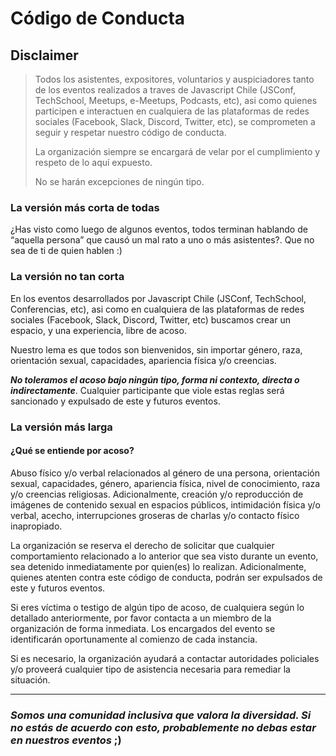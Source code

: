 # Código de Conducta

## Disclaimer

> Todos los asistentes, expositores, voluntarios y auspiciadores tanto de los eventos realizados a traves de Javascript Chile (JSConf, TechSchool, Meetups, e-Meetups, Podcasts, etc), asi como quienes participen e interactuen en cualquiera de las plataformas de redes sociales (Facebook, Slack, Discord, Twitter, etc), se comprometen a seguir y respetar nuestro código de conducta.
>
> La organización siempre se encargará de velar por el cumplimiento y respeto de lo aquí expuesto.
>
> No se harán excepciones de ningún tipo.

### La versión más corta de todas

¿Has visto como luego de algunos eventos, todos terminan hablando de “aquella persona” que causó un mal rato a uno o más asistentes?. Que no sea de ti de quien hablen :)

### La versión no tan corta

En los eventos desarrollados por Javascript Chile (JSConf, TechSchool, Conferencias, etc), asi como en cualquiera de las plataformas de redes sociales (Facebook, Slack, Discord, Twitter, etc) buscamos crear un espacio, y una experiencia, libre de acoso.

Nuestro lema es que todos son bienvenidos, sin importar género, raza, orientación sexual, capacidades, apariencia física y/o creencias.

***No toleramos el acoso bajo ningún tipo, forma ni contexto, directa o indirectamente***. Cualquier participante que viole estas reglas será sancionado y expulsado de este y futuros eventos.

### La versión más larga

#### ¿Qué se entiende por acoso?

Abuso físico y/o verbal relacionados al género de una persona, orientación sexual, capacidades, género, apariencia física, nivel de conocimiento, raza y/o creencias religiosas. Adicionalmente, creación y/o reproducción de imágenes de contenido sexual en espacios públicos, intimidación física y/o verbal, acecho, interrupciones groseras de charlas y/o contacto físico inapropiado.

La organización se reserva el derecho de solicitar que cualquier comportamiento relacionado a lo anterior que sea visto durante un evento, sea detenido inmediatamente por quien(es) lo realizan. Adicionalmente, quienes atenten contra este código de conducta, podrán ser expulsados de este y futuros eventos.

Si eres víctima o testigo de algún tipo de acoso, de cualquiera según lo detallado anteriormente, por favor contacta a un miembro de la organización de forma inmediata. Los encargados del evento se identificarán oportunamente al comienzo de cada instancia.

Si es necesario, la organización ayudará a contactar autoridades policiales y/o proveerá cualquier tipo de asistencia necesaria para remediar la situación.

---

### ***Somos una comunidad inclusiva que valora la diversidad. Si no estás de acuerdo con esto, probablemente no debas estar en nuestros eventos*** ;)
